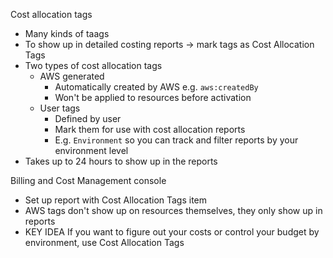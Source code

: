 Cost allocation tags
- Many kinds of taags
- To show up in detailed costing reports -> mark tags as Cost Allocation Tags
- Two types of cost allocation tags
  - AWS generated
    - Automatically created by AWS e.g. `aws:createdBy`
    - Won't be applied to resources before activation
  - User tags
    - Defined by user
	- Mark them for use with cost allocation reports
	- E.g. `Environment` so you can track and filter reports by your environment level
- Takes up to 24 hours to show up in the reports

Billing and Cost Management console
- Set up report with Cost Allocation Tags item
- AWS tags don't show up on resources themselves, they only show up in reports
- KEY IDEA If you want to figure out your costs or control your budget by environment, use Cost Allocation Tags
